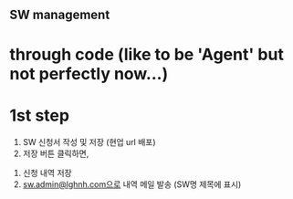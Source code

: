 ## SW management 
# through code (like to be 'Agent' but not perfectly now...)

# 1st step
1. SW 신청서 작성 및 저장 (현업 url 배포)
2. 저장 버튼 클릭하면,
  1) 신청 내역 저장
  2) sw.admin@lghnh.com으로 내역 메일 발송 (SW명 제목에 표시)
